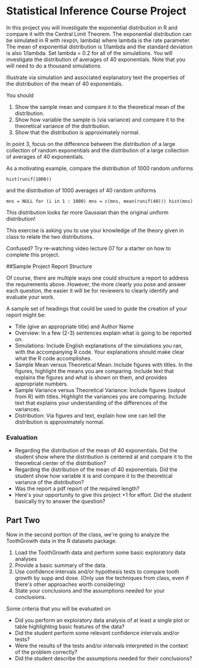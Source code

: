 # Statistical Inference Course Project

In this project you will investigate the exponential distribution in R and compare it with the Central Limit Theorem. The exponential distribution can be simulated in R with rexp(n, lambda) where lambda is the rate parameter. The mean of exponential distribution is 1/lambda and the standard deviation is also 1/lambda. Set lambda = 0.2 for all of the simulations. You will investigate the distribution of averages of 40 exponentials. Note that you will need to do a thousand simulations.

Illustrate via simulation and associated explanatory text the properties of the distribution of the mean of 40 exponentials. 

You should

1. Show the sample mean and compare it to the theoretical mean of the distribution.
2. Show how variable the sample is (via variance) and compare it to the theoretical variance of the distribution.
3. Show that the distribution is approximately normal.

In point 3, focus on the difference between the distribution of a large collection of random exponentials and the distribution of a large collection of averages of 40 exponentials. 

As a motivating example, compare the distribution of 1000 random uniforms

`
hist(runif(1000))
`

and the distribution of 1000 averages of 40 random uniforms

`
mns = NULL
for (i in 1 : 1000) mns = c(mns, mean(runif(40)))
hist(mns)
`

This distribution looks far more Gaussian than the original uniform distribution!

This exercise is asking you to use your knowledge of the theory given in class to relate the two distributions.  

Confused?  Try re-watching video lecture 07 for a starter on how to complete this project.

##Sample Project Report Structure

Of course, there are multiple ways one could structure a report to address the requirements above.  However, the more clearly you pose and answer each question, the easier it will be for reviewers to clearly identify and evaluate your work. 

A sample set of headings that could be used to guide the creation of your report might be:

* Title (give an appropriate title) and Author Name
* Overview: In a few (2-3) sentences explain what is going to be reported on.
* Simulations: Include English explanations of the simulations you ran, with the accompanying R code. Your explanations should make clear what the R code accomplishes.
* Sample Mean versus Theoretical Mean: Include figures with titles. In the figures, highlight the means you are comparing. Include text that explains the figures and what is shown on them, and provides appropriate numbers.
* Sample Variance versus Theoretical Variance: Include figures (output from R) with titles. Highlight the variances you are comparing. Include text that explains your understanding of the differences of the variances.
* Distribution: Via figures and text, explain how one can tell the distribution is approximately normal.

### Evaluation

* Regarding the distribution of the mean of 40 exponentials. Did the student show where the distribution is centered at and compare it  to the theoretical center of the distribution?
* Regarding the distribution of the mean of 40 exponentials. Did the student show how variable it is and compare it to the theoretical variance of the distribution?
* Was the report a pdf report of the required length?
* Here's your opportunity to give this project +1 for effort. Did the student basically try to answer the question?


## Part Two

Now in the second portion of the class, we're going to analyze the ToothGrowth data in the R datasets package. 

1. Load the ToothGrowth data and perform some basic exploratory data analyses 
2. Provide a basic summary of the data.
3. Use confidence intervals and/or hypothesis tests to compare tooth growth by supp and dose. (Only use the techniques from class, even if there's other approaches worth considering)
4. State your conclusions and the assumptions needed for your conclusions. 

Some criteria that you will be evaluated on

* Did you  perform an exploratory data analysis of at least a single plot or table highlighting basic features of the data?
* Did the student perform some relevant confidence intervals and/or tests?
* Were the results of the tests and/or intervals interpreted in the context of the problem correctly? 
* Did the student describe the assumptions needed for their conclusions?

